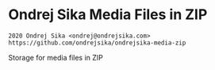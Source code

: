 # Ondrej Sika Media Files in ZIP

    2020 Ondrej Sika <ondrej@ondrejsika.com>
    https://github.com/ondrejsika/ondrejsika-media-zip

Storage for media files in ZIP
